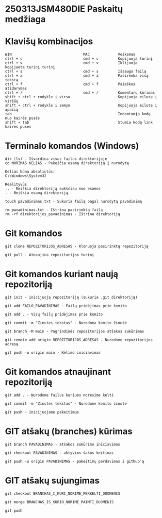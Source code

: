 # 250313JSM480DIE Paskaitų medžiaga

# Klavišų kombinacijos

    WIN                                 MAC             Veiksmas
    ctrl + c                            cmd + c         Kopijuoja turinį
    ctrl + v                            cmd + v         Įklijuoja kopijuotą turinį turinį
    ctrl + s                            cmd + s         Išsaugo failą
    ctrl + a                            cmd + a         Pasirenka visą tekstą
    ctrl + f                            cmd + f         Paieškos atidarymas
    ctrl + /                            cmd + /         Komentarų kūrimas
    shift + ctrl + rodykle i virsu                      Kopijuoja eilutę į viršūų
    shift + ctrl + rodykle i zemyn                      Kopijuoja eilutę į apačią
    tab                                                 Indentuoja kodą nuo kairės pusės
    shift + tab                                         Stumia kodą link kairės pusės

# Terminalo komandos (Windows)
    dir (ls) - Išvardina visus failus direktorijoje
    cd NORIMAS KELIAS - Pakeičia esamą direktoriją į nurodytą  
    
    Keliai būna absoliutūs:
    C:\Windows\System32

    Realityvūs
    .. - Reiškia direktoriją aukščiau nuo esamos
    . - Reiškia esamą direktoriją

    touch pavadinimas.txt - Sukuria failą pagal nurodytą pavadinimą

    rm pavadinimas.txt - Ištrina pasirinktą failą
    rm -rf direktorijos_pavadinimas - Ištrina direktoriją 
    
# Git komandos

    git clone REPOZITORIJOS_ADRESAS - Klonuoja pasirinktą repozitoriją

    git pull - Atnaujina repozitorijos turinį

    
# Git komandos kuriant naują repozitoriją

    git init - inicijuoją repozitoriją (sukuria .git direktoriją)

    git add FAILO_PAVADINIMAS - Failų pridėjimas prie komito

    git add . - Visų failų pridėjimas prie komito

    git commit -m "Zinutes tekstas" - Nurodoma komito žinutė

    git branch -M main - Pagrindinės repozitorijos atšakos sukūrimas

    git remote add origin REPOZITORIJOS_ADRESAS - Nurodome repozitorijos adresą

    git push -u origin main - Kėlimo iniciavimas

# Git komandos atnaujinant repozitoriją

    git add . - Nurodome failus kuriuos norėsime kelti

    git commit -m "Zinutes tekstas" - Nurodome komito zinute

    git push - Inicijuojame pakeitimus

# GIT atšakų (branches) kūrimas

    git branch PAVADINIMAS - atšakos sukūrimo iniciavimas

    git checkout PAVADINIMAS - aktyvios šakos keitimas

    git push -u origin PAVADINIMAS - pakeitimų perdavimas i github'ą

# GIT atšakų sujungimas

    git checkout BRANCHAS_I_KURI_NORIME_PERKELTI_DUOMENIS 

    git merge BRANCHAS_IS_KURIO_NORIME_PAIMTI_DUOMENIS

    git push